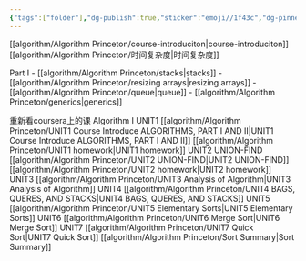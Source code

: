 ```yaml
---
{"tags":["folder"],"dg-publish":true,"sticker":"emoji//1f43c","dg-pinned":true,"permalink":"/algorithm/Algorithm Princeton/Algorithm Princeton/","pinned":true,"dgPassFrontmatter":true,"noteIcon":"","created":"2025-08-15T09:39:17.764+08:00","updated":"2025-03-30T18:14:23.110+08:00"}
---
```



[[algorithm/Algorithm Princeton/course-introduciton\|course-introduciton]]
[[algorithm/Algorithm Princeton/时间复杂度\|时间复杂度]]

Part I
	- [[algorithm/Algorithm Princeton/stacks\|stacks]]
	- [[algorithm/Algorithm Princeton/resizing arrays\|resizing arrays]]
	- [[algorithm/Algorithm Princeton/queue\|queue]]
	- [[algorithm/Algorithm Princeton/generics\|generics]]

重新看coursera上的课
Algorithm I
	UNIT1
		[[algorithm/Algorithm Princeton/UNIT1 Course Introduce ALGORITHMS, PART I AND II\|UNIT1 Course Introduce ALGORITHMS, PART I AND II]]
		[[algorithm/Algorithm Princeton/UNIT1 homework\|UNIT1 homework]]
	UNIT2 UNION-FIND
		[[algorithm/Algorithm Princeton/UNIT2 UNION-FIND\|UNIT2 UNION-FIND]]
		[[algorithm/Algorithm Princeton/UNIT2 homework\|UNIT2 homework]]
	UNIT3 
		[[algorithm/Algorithm Princeton/UNIT3 Analysis of Algorithm\|UNIT3 Analysis of Algorithm]]
	UNIT4
		[[algorithm/Algorithm Princeton/UNIT4 BAGS, QUERES, AND STACKS\|UNIT4 BAGS, QUERES, AND STACKS]]
	UNIT5
		[[algorithm/Algorithm Princeton/UNIT5 Elementary Sorts\|UNIT5 Elementary Sorts]]
	UNIT6
		[[algorithm/Algorithm Princeton/UNIT6 Merge Sort\|UNIT6 Merge Sort]]
	UNIT7
		[[algorithm/Algorithm Princeton/UNIT7 Quick Sort\|UNIT7 Quick Sort]]
	[[algorithm/Algorithm Princeton/Sort Summary\|Sort Summary]]
	